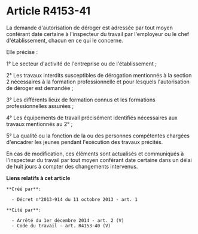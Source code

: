 # Article R4153-41

La demande d'autorisation de déroger est adressée par tout moyen conférant date certaine à l'inspecteur du travail par
l'employeur ou le chef d'établissement, chacun en ce qui le concerne. 

Elle précise : 

1° Le secteur d'activité de l'entreprise ou de l'établissement ; 

2° Les travaux interdits susceptibles de dérogation mentionnés à la section 2 nécessaires à la formation professionnelle et
pour lesquels l'autorisation de déroger est demandée ; 

3° Les différents lieux de formation connus et les formations professionnelles assurées ; 

4° Les équipements de travail précisément identifiés nécessaires aux travaux mentionnés au 2° ; 

5° La qualité ou la fonction de la ou des personnes compétentes chargées d'encadrer les jeunes pendant l'exécution des
travaux précités. 

En cas de modification, ces éléments sont actualisés et communiqués à l'inspecteur du travail par tout moyen conférant date
certaine dans un délai de huit jours à compter des changements intervenus.

**Liens relatifs à cet article**

	**Créé par**:

	  - Décret n°2013-914 du 11 octobre 2013 - art. 1

	**Cité par**:

	  - Arrêté du 1er décembre 2014 - art. 2 (V)
	  - Code du travail - art. R4153-40 (V)
